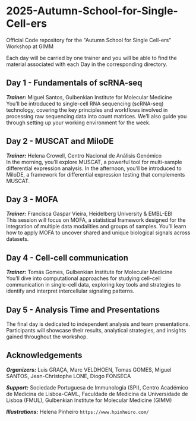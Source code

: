 # 2025-Autumn-School-for-Single-Cell-ers

Official Code repository for the "Autumn School for Single Cell-ers" Workshop at GIMM

Each day will be carried by one trainer and you will be able to find the material associated with each Day in the corresponding directory.

## Day 1 - Fundamentals of scRNA-seq 
**_Trainer:_** Miguel Santos, Gulbenkian Institute for Molecular Medicine\
You’ll be introduced to single-cell RNA sequencing (scRNA-seq) technology, covering the key principles and workflows involved in processing raw sequencing data into count matrices. We’ll also guide you through setting up your working environment for the week.

## Day 2 - MUSCAT and MiloDE
**_Trainer:_** Helena Crowell, Centro Nacional de Análisis Genómico\
In the morning, you’ll explore MUSCAT, a powerful tool for multi-sample differential expression analysis. In the afternoon, you’ll be introduced to MiloDE, a framework for differential expression testing that complements MUSCAT.

## Day 3 - MOFA
**_Trainer:_** Francisca Gaspar Vieira, Heidelberg University & EMBL-EBI \
This session will focus on MOFA, a statistical framework designed for the integration of multiple data modalities and groups of samples. You’ll learn how to apply MOFA to uncover shared and unique biological signals across datasets.

## Day 4 -  Cell-cell communication
**_Trainer:_** Tomás Gomes, Gulbenkian Institute for Molecular Medicine \
You’ll dive into computational approaches for studying cell–cell communication in single-cell data, exploring key tools and strategies to identify and interpret intercellular signaling patterns.

## Day 5 -  Analysis Time and Presentations
The final day is dedicated to independent analysis and team presentations. Participants will showcase their results, analytical strategies, and insights gained throughout the workshop.


## Acknowledgements

**_Organizers:_** Luis GRAÇA, Marc VELDHOEN,  Tomas GOMES, Miguel SANTOS, Jean-Christophe LONE, Diogo FONSECA

**_Support:_** Sociedade Portuguesa de Immunologia (SPI), Centro Académico de Medicina de Lisboa-CAML, Faculdade de Medicina da Universidade de Lisboa (FMUL), Gulbenkian Institute for Molecular Medicine (GIMM)

**_Illustrations:_** Helena Pinheiro `https://www.hpinheiro.com/`
